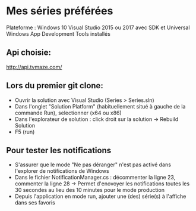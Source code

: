 # Mes séries préférées
Plateforme : Windows 10
Visual Studio 2015 ou 2017 avec SDK et Universal Windows App Development Tools installés

## Api choisie:
http://api.tvmaze.com/

## Lors du premier git clone:
- Ouvrir la solution avec Visual Studio (Series > Series.sln)
- Dans l'onglet "Solution Platform" (habituellement situé à gauche de la commande Run), selectionner (x64 ou x86)
- Dans l'explorateur de solution : click droit sur la solution -> Rebuild Solution
- F5 (run)

## Pour tester les notifications
- S'assurer que le mode "Ne pas déranger" n'est pas activé dans l'explorer de notifications de Windows
- Dans le fichier NotificationManager.cs : décommenter la ligne 23, commenter la ligne 28 -> Permet d'enovoyer les notifications toutes les 30 secondes au lieu des 10 minutes pour le mode production
- Depuis l'application en mode run, ajouter une (des) série(s) à l'affiche dans ses favoris 

<!-- ## Notifications
[Docs Microsoft](https://docs.microsoft.com/en-us/windows/uwp/controls-and-patterns/tiles-and-notifications-send-local-toast) -->


<!-- ## Problèmes de références System lors d'un pull:
[StackOverFlow](https://stackoverflow.com/questions/32607616/visual-studio-2015-c-sharp-windows-universal-app-missing-assembly-reference/32607617#32607617)
###### en résumé : uploader ou désintall/réinstall la dépendance Microsoft.NETCore.UniversalWindowsPlatform depuis le Nuget manager) -->


<!-- ## Switch de System.Net.Request à HttpClientAPI
- [StackOverFlow](https://stackoverflow.com/a/38871200)
- [Windows.Web.Http.HttpClient vs System.Net.Http.HttpClient](https://stackoverflow.com/questions/31291008/system-net-http-httpclient-vs-windows-web-http-httpclient-what-are-the-main-di)
- [Demystifying HttpClient APIs in the Universal Windows Platform](https://blogs.windows.com/buildingapps/2015/11/23/demystifying-httpclient-apis-in-the-universal-windows-platform/) -->